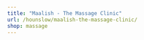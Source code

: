 ```yaml
---
title: "Maalish - The Massage Clinic"
url: /hounslow/maalish-the-massage-clinic/
shop: massage
---
```

